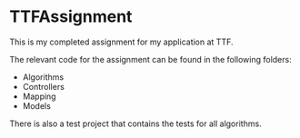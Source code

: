 # TTFAssignment
This is my completed assignment for my application at TTF.

The relevant code for the assignment can be found in the following folders:
- Algorithms
- Controllers
- Mapping
- Models

There is also a test project that contains the tests for all algorithms.
